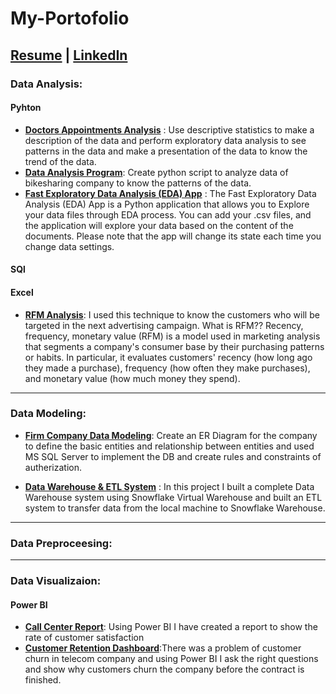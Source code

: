 # My-Portofolio
[Resume]() | [LinkedIn](https://www.linkedin.com/in/talaat-hasanin/)
---

### Data Analysis:
#### Pyhton
* __[Doctors Appointments Analysis](https://github.com/TalaatHasanin/My-Portofolio/tree/main/Data%20Analysis/Doctors%20Appointments%20Analysis)__ : Use descriptive statistics to make a description of the data and perform exploratory data analysis to see patterns in the data and make a presentation of the data to know the trend of the data.
* __[Data Analysis Program](https://github.com/TalaatHasanin/My-Portofolio/tree/main/Data%20Analysis/Data%20Analysis%20System)__: Create python script to analyze data of bikesharing company to know the patterns of the data.
* __[Fast Exploratory Data Analysis (EDA) App](https://github.com/TalaatHasanin/Fast_EDA)__ : The Fast Exploratory Data Analysis (EDA) App is a Python application that allows you to Explore your data files through EDA process. You can add your .csv files, and the application will explore your data based on the content of the documents. Please note that the app will change its state each time you change data settings.
#### SQl
#### Excel
* __[RFM Analysis](https://github.com/TalaatHasanin/KPMG-Virtual-Internship)__: I used this technique to know the customers who will be targeted in the next advertising campaign.
What is RFM??
Recency, frequency, monetary value (RFM) is a model used in marketing analysis that segments a company's consumer base by their purchasing patterns or habits. In particular, it evaluates customers' recency (how long ago they made a purchase), frequency (how often they make purchases), and monetary value (how much money they spend). 
---

### Data Modeling:
* __[Firm Company Data Modeling](https://github.com/TalaatHasanin/Data_Modeling-Firm)__: Create an ER Diagram for the company to define the basic entities and relationship between entities and used MS SQL Server to implement the DB and create rules and constraints of autherization.

* __[Data Warehouse & ETL System](https://github.com/TalaatHasanin/Internspedia-Data_Engineering_Internship/tree/main/Data%20Warehouse%20%26%20ETL%20System)__ :
In this project I built a complete Data Warehouse system using Snowflake Virtual Warehouse and built an ETL system to transfer data from the local machine to Snowflake Warehouse.

---

### Data Preproceesing:
---

### Data Visualizaion:
#### Power BI
* __[Call Center Report](https://github.com/TalaatHasanin/Pwc-Virtual-Internship/tree/main/task-1)__: Using Power BI I have created a report to show the rate of customer satisfaction
* __[Customer Retention Dashboard](https://github.com/TalaatHasanin/Pwc-Virtual-Internship/tree/main/task-2)__:There was a problem of customer churn in telecom company and using Power BI I ask the right questions and show why customers churn the company before the contract is finished.

